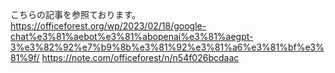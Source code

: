 こちらの記事を参照ております。
https://officeforest.org/wp/2023/02/18/google-chat%e3%81%aebot%e3%81%abopenai%e3%81%aegpt-3%e3%82%92%e7%b9%8b%e3%81%92%e3%81%a6%e3%81%bf%e3%81%9f/
https://note.com/officeforest/n/n54f026bcdaac
